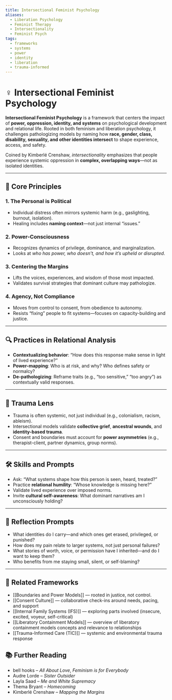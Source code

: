 ```yaml
---
title: Intersectional Feminist Psychology
aliases:
  - Liberation Psychology
  - Feminist Therapy
  - Intersectionality
  - Feminist Psych
tags:
  - frameworks
  - systems
  - power
  - identity
  - liberation
  - trauma-informed
---
```


<!-- @format -->

# ♀️ Intersectional Feminist Psychology

**Intersectional Feminist Psychology** is a framework that centers the impact of **power, oppression, identity, and systems** on psychological development and relational life. Rooted in both feminism and liberation psychology, it challenges pathologizing models by naming how **race, gender, class, disability, sexuality, and other identities intersect** to shape experience, access, and safety.

Coined by Kimberlé Crenshaw, _intersectionality_ emphasizes that people experience systemic oppression in **complex, overlapping ways**—not as isolated identities.

---

## 🧠 Core Principles

### 1. **The Personal is Political**

- Individual distress often mirrors systemic harm (e.g., gaslighting, burnout, isolation).
- Healing includes **naming context**—not just internal “issues.”

### 2. **Power-Consciousness**

- Recognizes dynamics of privilege, dominance, and marginalization.
- Looks at _who has power, who doesn't, and how it’s upheld or disrupted_.

### 3. **Centering the Margins**

- Lifts the voices, experiences, and wisdom of those most impacted.
- Validates survival strategies that dominant culture may pathologize.

### 4. **Agency, Not Compliance**

- Moves from control to consent, from obedience to autonomy.
- Resists “fixing” people to fit systems—focuses on capacity-building and justice.

---

## 🔍 Practices in Relational Analysis

- **Contextualizing behavior**: “How does this response make sense in light of lived experience?”
- **Power-mapping**: Who is at risk, and why? Who defines safety or normalcy?
- **De-pathologizing**: Reframe traits (e.g., “too sensitive,” “too angry”) as contextually valid responses.

---

## 🧠 Trauma Lens

- Trauma is often systemic, not just individual (e.g., colonialism, racism, ableism).
- Intersectional models validate **collective grief**, **ancestral wounds**, and **identity-based trauma**.
- Consent and boundaries must account for **power asymmetries** (e.g., therapist-client, partner dynamics, group norms).

---

## 🛠 Skills and Prompts

- Ask: “What systems shape how this person is seen, heard, treated?”
- Practice **relational humility**: “Whose knowledge is missing here?”
- Validate lived experience over imposed norms.
- Invite **cultural self-awareness**: What dominant narratives am I unconsciously holding?

---

## 💬 Reflection Prompts

- What identities do I carry—and which ones get erased, privileged, or punished?
- How does my pain relate to larger systems, not just personal failures?
- What stories of worth, voice, or permission have I inherited—and do I want to keep them?
- Who benefits from me staying small, silent, or self-blaming?

---

## 🔗 Related Frameworks

- [[Boundaries and Power Models]] — rooted in justice, not control.
- [[Consent Culture]] — collaborative check-ins around needs, pacing, and support
- [[Internal Family Systems (IFS)]] — exploring parts involved (insecure, excited, voyeur, self-critical)
- [[Liberatory Containment Models]] — overview of liberatory containment models concepts and relevance to relationships
- [[Trauma-Informed Care (TIC)]] — systemic and environmental trauma response

## 📚 Further Reading

- bell hooks – _All About Love_, _Feminism is for Everybody_
- Audre Lorde – _Sister Outsider_
- Layla Saad – _Me and White Supremacy_
- Thema Bryant – _Homecoming_
- Kimberlé Crenshaw – _Mapping the Margins_
